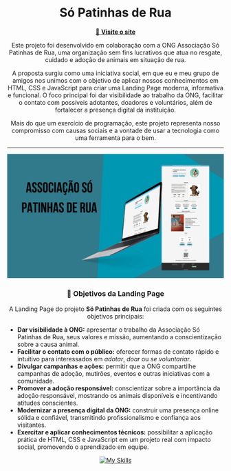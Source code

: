 <h1 align="center">Só Patinhas de Rua</h1>

<p align="center">
  <a href="https://daviixs.github.io/Projeto-Associa-o-S-Patinhas-de-Rua/" target="_blank">
    🔗 <strong>Visite o site</strong>
  </a>
</p>


<p align="center">
  Este projeto foi desenvolvido em colaboração com a ONG Associação Só Patinhas de Rua, uma organização sem fins lucrativos que atua no resgate, cuidado e adoção de animais em situação de rua.
</p>

<p align="center">
  A proposta surgiu como uma iniciativa social, em que eu e meu grupo de amigos nos unimos com o objetivo de aplicar nossos conhecimentos em HTML, CSS e JavaScript para criar uma Landing Page moderna, informativa e funcional. O foco principal foi dar visibilidade ao trabalho da ONG, facilitar o contato com possíveis adotantes, doadores e voluntários, além de fortalecer a presença digital da instituição.
</p>

<p align="center">
  Mais do que um exercício de programação, este projeto representa nosso compromisso com causas sociais e a vontade de usar a tecnologia como uma ferramenta para o bem.
</p>

<hr>

<p align="center">
  <img src="https://github.com/daviixs/Projeto-Associa-o-S-Patinhas-de-Rua/blob/main/images/picture.png?raw=true" alt="Preview da Landing Page Só Patinhas de Rua" style="max-width: 100%; height: auto;" />
</p>
<h3 align="center">🎯 Objetivos da Landing Page</h3>

<p align="center">
  A Landing Page do projeto <strong>Só Patinhas de Rua</strong> foi criada com os seguintes objetivos principais:
</p>

<ul>
  <li><strong>Dar visibilidade à ONG:</strong> apresentar o trabalho da Associação Só Patinhas de Rua, seus valores e missão, aumentando a conscientização sobre a causa animal.</li>
  <li><strong>Facilitar o contato com o público:</strong> oferecer formas de contato rápido e intuitivo para interessados em <em>adotar</em>, <em>doar</em> ou <em>se voluntariar</em>.</li>
  <li><strong>Divulgar campanhas e ações:</strong> permitir que a ONG compartilhe campanhas de adoção, mutirões, eventos e outras iniciativas com a comunidade.</li>
  <li><strong>Promover a adoção responsável:</strong> conscientizar sobre a importância da adoção responsável, mostrando os animais disponíveis e incentivando atitudes conscientes.</li>
  <li><strong>Modernizar a presença digital da ONG:</strong> construir uma presença online sólida e confiável, transmitindo profissionalismo e confiança aos visitantes.</li>
  <li><strong>Exercitar e aplicar conhecimentos técnicos:</strong> possibilitar a aplicação prática de HTML, CSS e JavaScript em um projeto real com impacto social, promovendo o aprendizado em equipe.</li>
</ul>

<p align="center">
  <a href="https://skillicons.dev" target="_blank" rel="noopener noreferrer">
    <img src="https://skillicons.dev/icons?i=html,css,js" alt="My Skills" />
  </a>
</p>


